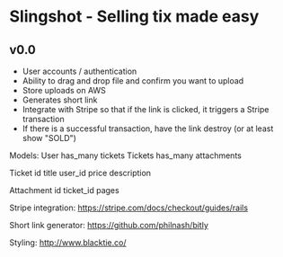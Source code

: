 # Slingshot - Selling tix made easy

## v0.0

* User accounts / authentication 
* Ability to drag and drop file and confirm you want to upload
* Store uploads on AWS
* Generates short link
* Integrate with Stripe so that if the link is clicked, it triggers a Stripe transaction
* If there is a successful transaction, have the link destroy (or at least show "SOLD")


Models:
User has_many tickets
Tickets has_many attachments

Ticket
  id
  title
  user_id
  price
  description

Attachment
  id
  ticket_id
  pages


Stripe integration:
https://stripe.com/docs/checkout/guides/rails

Short link generator:
https://github.com/philnash/bitly

Styling:
http://www.blacktie.co/